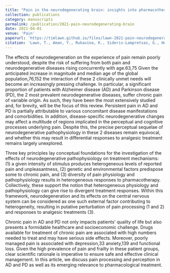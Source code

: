 ```yaml
---
title: "Pain in the neurodegenerating brain: insights into pharmacotherapy for Alzheimer disease and Parkinson disease"
collection: publications
category: manuscripts
permalink: /publication/2021-pain-neurodegenerating-brain
date: 2021-04-01
venue: 'Pain'
paperurl: 'https://timlawn.github.io/files/lawn-2021-pain-neurodegenerating-brain.pdf'
citation: 'Lawn, T., Aman, Y., Rukavina, K., Sideris-Lampretsas, G., Howard, M., Ballard, C., Chaudhuri, K.R., & Malcangio, M. (2021). Pain in the neurodegenerating brain: insights into pharmacotherapy for Alzheimer disease and Parkinson disease. <i>Pain</i>, 162(4), 999-1006.'
---
```


The effects of neurodegeneration on the experience of pain remain poorly understood, despite the risk of suffering from both pain and neurodegenerative diseases rising concurrently with age.63,75 Given the anticipated increase in magnitude and median age of the global population,76,152 the interaction of these 2 clinically unmet needs will become an increasingly pressing challenge. In particular, a significant proportion of patients with Alzheimer disease (AD) and Parkinson disease (PD), the 2 most prevalent neurodegenerative diseases, suffer chronic pain of variable origin. As such, they have been the most extensively studied and, for brevity, will be the focus of this review. Persistent pain in AD and PD is partially attributable to various concomitant disease manifestations and comorbidities. In addition, disease-specific neurodegenerative changes may affect a multitude of regions implicated in the perceptual and cognitive processes underlying pain. Despite this, the precise perceptual sequelae of neurodegenerative pathophysiology in these 2 diseases remain equivocal, and whether this may result in differential responses to analgesic treatment remains largely unexplored.

Three key principles lay conceptual foundations for the investigation of the effects of neurodegenerative pathophysiology on treatment mechanisms: (1) a given intensity of stimulus produces heterogeneous levels of reported pain and unpleasantness, (2) genetic and environmental factors predispose some to chronic pain, and (3) diversity of pain physiology and pathophysiology results in heterogeneous responses to pharmacotherapy. Collectively, these support the notion that heterogeneous physiology and pathophysiology can give rise to divergent treatment responses. Within this framework, neurodegeneration and its effects on the central nervous system can be considered as one such external factor contributing to heterogeneity, resulting in putative perturbation of pain processing (1 and 2) and responses to analgesic treatments (3).

Chronic pain in AD and PD not only impacts patients' quality of life but also presents a formidable healthcare and socioeconomic challenge. Drugs available for treatment of chronic pain are associated with high numbers needed to treat and may have serious side effects. Moreover, poorly managed pain is associated with depression,33 anxiety,139 and functional loss. Given the high prevalence of pain and frailty in these patient groups, clear scientific rationale is imperative to ensure safe and effective clinical management. In this article, we discuss pain processing and perception in AD and PD as well as its emerging relevance to pharmacological treatment.



